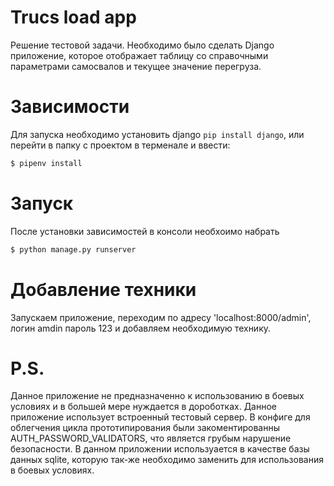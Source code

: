 # Trucs load app
Решение тестовой задачи.
Необходимо было сделать Django приложение, которое отображает таблицу 
со справочными параметрами самосвалов и текущее значение перегруза.

# Зависимости
Для запуска необходимо установить django ```pip install django```, или
перейти в папку с проектом в терменале и ввести:
```bash
$ pipenv install
```

# Запуск
После установки зависимостей в консоли необхоимо набрать
```bash
$ python manage.py runserver
```
# Добавление техники
Запускаем приложение, переходим по адресу 'localhost:8000/admin', 
логин amdin пароль 123 и добавляем необходимую технику.

# P.S.
Данное приложение не предназначенно к использованию в боевых условиях и в большей мере нуждается в дороботках.
Данное приложение использует встроенный тестовый сервер.
В конфиге для облегчения цикла прототипирования были закоментированны AUTH_PASSWORD_VALIDATORS, 
что является грубым нарушение безопасности.
В данном приложении используается в качестве базы данных sqlite, которую так-же необходимо заменить 
для использования в боевых условиях. 
